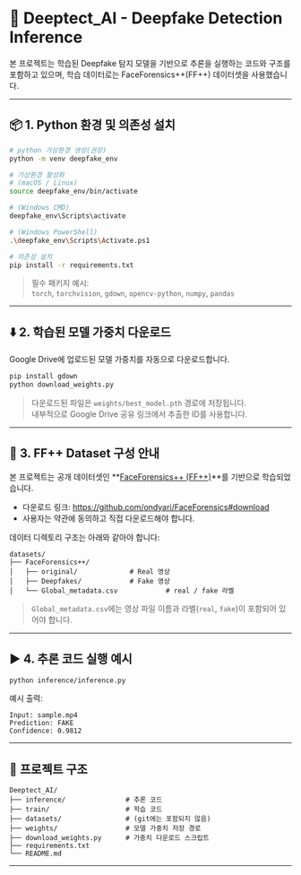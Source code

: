 # 🧠 Deeptect_AI - Deepfake Detection Inference

본 프로젝트는 학습된 Deepfake 탐지 모델을 기반으로 추론을 실행하는 코드와 구조를 포함하고 있으며, 학습 데이터로는 FaceForensics++(FF++) 데이터셋을 사용했습니다.

---

## 📦 1. Python 환경 및 의존성 설치

```bash
# python 가상환경 생성(권장)
python -m venv deepfake_env

# 가상환경 활성화
# (macOS / Linux)
source deepfake_env/bin/activate

# (Windows CMD)
deepfake_env\Scripts\activate

# (Windows PowerShell)
.\deepfake_env\Scripts\Activate.ps1

# 의존성 설치
pip install -r requirements.txt
```

> 필수 패키지 예시:  
> `torch`, `torchvision`, `gdown`, `opencv-python`, `numpy`, `pandas`

---

## ⬇️ 2. 학습된 모델 가중치 다운로드

Google Drive에 업로드된 모델 가중치를 자동으로 다운로드합니다.

```bash
pip install gdown
python download_weights.py
```

> 다운로드된 파일은 `weights/best_model.pth` 경로에 저장됩니다.  
> 내부적으로 Google Drive 공유 링크에서 추출한 ID를 사용합니다.

---

## 📁 3. FF++ Dataset 구성 안내

본 프로젝트는 공개 데이터셋인 **[FaceForensics++ (FF++)](https://github.com/ondyari/FaceForensics)**를 기반으로 학습되었습니다.

- 다운로드 링크: https://github.com/ondyari/FaceForensics#download
- 사용자는 약관에 동의하고 직접 다운로드해야 합니다.

데이터 디렉토리 구조는 아래와 같아야 합니다:

```
datasets/
├── FaceForensics++/
│   ├── original/             # Real 영상
│   ├── Deepfakes/            # Fake 영상
│   └── Global_metadata.csv            # real / fake 라벨
```

> `Global_metadata.csv`에는 영상 파일 이름과 라벨(`real`, `fake`)이 포함되어 있어야 합니다.

---

## ▶️ 4. 추론 코드 실행 예시

```bash
python inference/inference.py
```

예시 출력:
```
Input: sample.mp4
Prediction: FAKE
Confidence: 0.9812
```

---

## 📌 프로젝트 구조

```
Deeptect_AI/
├── inference/               # 추론 코드
├── train/                   # 학습 코드
├── datasets/                # (git에는 포함되지 않음)
├── weights/                 # 모델 가중치 저장 경로
├── download_weights.py      # 가중치 다운로드 스크립트
├── requirements.txt
└── README.md
```

---
